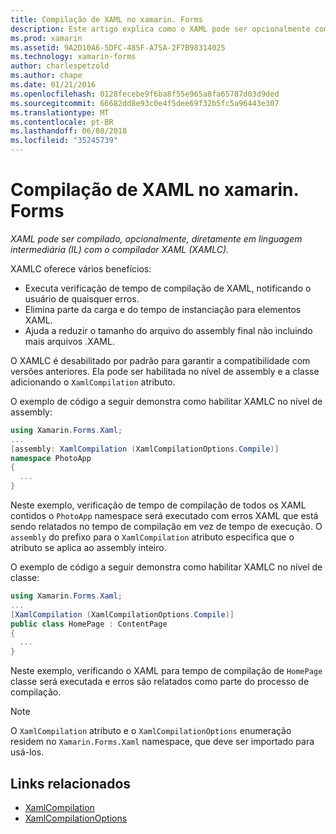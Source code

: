 ```yaml
---
title: Compilação de XAML no xamarin. Forms
description: Este artigo explica como o XAML pode ser opcionalmente compilado diretamente na linguagem intermediária (IL) com o compilador XAML xamarin. Forms (XAMLC).
ms.prod: xamarin
ms.assetid: 9A2D10A6-5DFC-485F-A75A-2F7B98314025
ms.technology: xamarin-forms
author: charlespetzold
ms.author: chape
ms.date: 01/21/2016
ms.openlocfilehash: 0128fecebe9f6ba8f55e965a8fa65787d03d9ded
ms.sourcegitcommit: 66682dd8e93c0e4f5dee69f32b5fc5a96443e307
ms.translationtype: MT
ms.contentlocale: pt-BR
ms.lasthandoff: 06/08/2018
ms.locfileid: "35245739"
---
```

# <a name="xaml-compilation-in-xamarinforms"></a>Compilação de XAML no xamarin. Forms

_XAML pode ser compilado, opcionalmente, diretamente em linguagem intermediária (IL) com o compilador XAML (XAMLC)._

XAMLC oferece vários benefícios:

- Executa verificação de tempo de compilação de XAML, notificando o usuário de quaisquer erros.
- Elimina parte da carga e do tempo de instanciação para elementos XAML.
- Ajuda a reduzir o tamanho do arquivo do assembly final não incluindo mais arquivos .XAML.

O XAMLC é desabilitado por padrão para garantir a compatibilidade com versões anteriores. Ela pode ser habilitada no nível de assembly e a classe adicionando o `XamlCompilation` atributo.

O exemplo de código a seguir demonstra como habilitar XAMLC no nível de assembly:

```csharp
using Xamarin.Forms.Xaml;
...
[assembly: XamlCompilation (XamlCompilationOptions.Compile)]
namespace PhotoApp
{
  ...
}
```

Neste exemplo, verificação de tempo de compilação de todos os XAML contidos o `PhotoApp` namespace será executado com erros XAML que está sendo relatados no tempo de compilação em vez de tempo de execução.
O `assembly` do prefixo para o `XamlCompilation` atributo especifica que o atributo se aplica ao assembly inteiro.

O exemplo de código a seguir demonstra como habilitar XAMLC no nível de classe:

```csharp
using Xamarin.Forms.Xaml;
...
[XamlCompilation (XamlCompilationOptions.Compile)]
public class HomePage : ContentPage
{
  ...
}
```

Neste exemplo, verificando o XAML para tempo de compilação de `HomePage` classe será executada e erros são relatados como parte do processo de compilação.

> [!NOTE]
> O `XamlCompilation` atributo e o `XamlCompilationOptions` enumeração residem no `Xamarin.Forms.Xaml` namespace, que deve ser importado para usá-los.


## <a name="related-links"></a>Links relacionados

- [XamlCompilation](https://developer.xamarin.com/api/type/Xamarin.Forms.Xaml.XamlCompilationAttribute/)
- [XamlCompilationOptions](https://developer.xamarin.com/api/type/Xamarin.Forms.Xaml.XamlCompilationOptions/)
